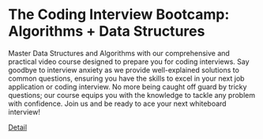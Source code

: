 # The Coding Interview Bootcamp: Algorithms + Data Structures

Master Data Structures and Algorithms with our comprehensive and practical video course designed to prepare you for coding interviews. Say goodbye to interview anxiety as we provide well-explained solutions to common questions, ensuring you have the skills to excel in your next job application or coding interview. No more being caught off guard by tricky questions; our course equips you with the knowledge to tackle any problem with confidence. Join us and be ready to ace your next whiteboard interview! 

[Detail](https://eduitfree.com/courses/the-coding-interview-bootcamp-algorithms-data-structures)